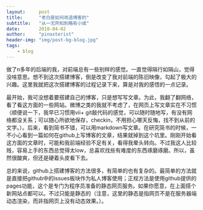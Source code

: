 ```yaml
---
layout:     post
title:      "老白是如何改造博客的"
subtitle:   "从一无所知到略有小成"
date:       2018-04-02
author:     "pinasterist"
header-img: "img/post-bg-blog.jpg"
tags:
    - blog
---
```


做了n多年的后端的我，对前端总有一些别样的感觉。一直觉得隔行如隔山，觉得没啥意思。想不到这次搭建博客，倒是改变了我对前端的陈旧映像，勾起了极大的兴趣。这里我就把这次搭建博客的过程记录下来，算是对我的感悟的一点记录。

最开始，我可没想着要搭建自己的博客，只是想写写文章。为此，我翻了翻网络，看了看这方面的一些网站。微博之类的我就不考虑了，在网页上写文章实在不习惯（顺便说一下，我早已习惯用vii+ git敲代码的感觉，可以随时随地写，有没有网络都没关系；可以随心所欲地保存，checkin，不用担心哪天反悔，找不到从前的文字。）。后来，看到简书不错，可以用markdown写文章。在研究简书的时候，一不小心看到一篇如何在github上写博客的文章，结果就掉到这个坑里。刚刚开始看这方面的文章时，可能和我前端经验不足有关，看得我晕头转向。不过我这人比较贱，容易上手的东西总觉得太low，总喜欢找些有难度的东西琢磨琢磨。所以，虽然很酸爽，但还是硬着头皮看下去。

总的来说，github上搭建博客的方法很多，有简单的也有复杂的。最简单的方法就是直接把github中的issues板块作为私人博客使用；正规方法是使用github提供的pages功能，这个是专门为程序员准备的静态网页服务。如果你愿意，在上面搭个新网站点都可以。不过只能是静态的（注意，这里的静态是指网页不是在服务器端动态渲染，而非指网页上没有动态效果。）。

